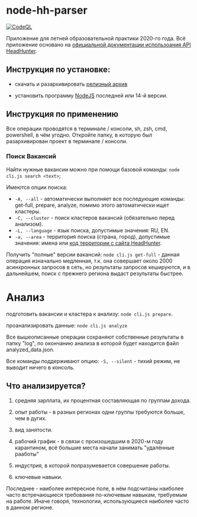# node-hh-parser

[![CodeQL](https://github.com/unLomTrois/node-hh-parser/actions/workflows/codeql-analysis.yml/badge.svg)](https://github.com/unLomTrois/node-hh-parser/actions/workflows/codeql-analysis.yml)

Приложение для летней образовательной практики 2020-го года.
Всё приложение основано на [официальной документации использоания API HeadHunter](https://github.com/hhru/api).

## Инструкция по установке:

* скачать и разархивировать [релизный архив](https://github.com/unLomTrois/node-hh-parser/releases/tag/v1.1)

* установить программу [NodeJS](https://nodejs.org) последней или 14-й версии.

## Инструкция по применению

Все операции проводятся в терминале / консоли, sh, zsh, cmd, powershell, в чём угодно. 
Откройте папку, в которую был разархивирован проект в терминале / консоли.

### Поиск Вакансий

Найти нужные вакансии можно при помощи базовой команды: ```node cli.js search <text>```;

Имеются опции поиска:
* ```-A, --all``` - автоматически выполняет все последующие команды: get-full, prepare, analyze, помимо этого автоматически ищет кластеры.
* ```-C, --cluster``` - поиск кластеров вакансий (обязательно перед анализом).
* ```-L, --language``` - язык поиска, допустимые значения: RU, EN.
* ```-a, --area``` - территория поиска (страна, город), допустимые значения: имена или [код территории с сайта HeadHunter](https://api.hh.ru/areas).

Получить "полные" версии вакансий: ```node cli.js get-full``` - данная операция изначально медленная, т.к. она совершает около 2000 асинхронных запросов в сеть, но результаты запросов кешируются, и в дальнейшем, поиск с прежнего региона выдаст результаты быстрее.

# Анализ

подготовить вакансии и кластера к анализу: ```node cli.js prepare```.

проанализировать данные: ```node cli.js analyze```

Все вышеописанные операции сохраняют собственные результаты в папку "log", по окончанию анализа в которой будет находится файл analyzed_data.json.

Все команды поддерживают опцию:
```-S, --silent``` - тихий режим, не выводит ничего в консоль.

## Что анализируется?

1. средняя зарплата, их процентная составляющая по группам дохода.

2. опыт работы - в разных регионах одни группы требуются больше, чем в дугих.

3. вид занятости.

4. рабочий график - в связи с произошедшим в 2020-м году карантином, всё большие места начали занимать "удалённые рааботы"

5. индустрия, в которой полразумевается совершение работы.

6. ключевые навыки.

Последнее - наиболее интересное поле, в нём подсчитаны наиболее часто встречающиеся требования по-ключевым навыкам, требуемым на работе. Иначе говоря, технологии, использующиеся наиболее часто в данном регионе.
